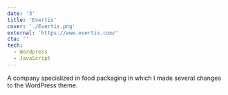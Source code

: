```yaml
---
date: '3'
title: 'Evertis'
cover: './Evertis.png'
external: 'https://www.evertis.com/'
cta: ''
tech:
  - Wordpress
  - JavaScript
---
```


A company specialized in food packaging in which I made several changes to the WordPress theme.
